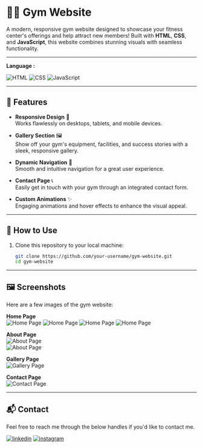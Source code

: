 # 🏋️‍♂️ Gym Website

A modern, responsive gym website designed to showcase your fitness center's offerings and help attract new members! Built with **HTML**, **CSS**, and **JavaScript**, this website combines stunning visuals with seamless functionality.

---

**Language :**

![HTML](https://img.shields.io/badge/HTML-E34F26?style=for-the-badge&logo=html&logoColor=white)
![CSS](https://img.shields.io/badge/CSS-1572B6?style=for-the-badge&logo=css&logoColor=white)
![JavaScript](https://img.shields.io/badge/JavaScript-F7DF1E?style=for-the-badge&logo=javascript&logoColor=black)


---

## 🌟 Features

- **Responsive Design** 📱  
  Works flawlessly on desktops, tablets, and mobile devices.  

- **Gallery Section** 🖼️  
  Show off your gym's equipment, facilities, and success stories with a sleek, responsive gallery.  

- **Dynamic Navigation** 🧭  
  Smooth and intuitive navigation for a great user experience.  

- **Contact Page** 📞  
  Easily get in touch with your gym through an integrated contact form.  

- **Custom Animations** ✨  
  Engaging animations and hover effects to enhance the visual appeal.  

---

## 🚀 How to Use

1. Clone this repository to your local machine:  
   ```bash
   git clone https://github.com/your-username/gym-website.git
   cd gym-website

---

## 🖼️ Screenshots

Here are a few images of the gym website:  

**Home Page**  
![Home Page](screenshots/homePage_1.png) 
![Home Page](screenshots/homePage_2.png) 
![Home Page](screenshots/homePage_3.png) 
![Home Page](screenshots/homePage_4.png) 

**About Page**  
![About Page](screenshots/aboutPage_1.png)  
![About Page](screenshots/aboutPage_2.png)  

**Gallery Page**  
![Gallery Page](screenshots/galleryPage.png)  

**Contact Page**  
![Contact Page](screenshots/contactPage.png)  

---

<h2>📬 Contact</h2>

Feel free to reach me through the below handles if you'd like to contact me.

[![linkedin](https://img.shields.io/badge/LinkedIn-0077B5?style=for-the-badge&logo=linkedin&logoColor=white)](https://www.linkedin.com/in/kiran-pokharkar/)
[![instagram](https://img.shields.io/badge/Instagram-E4405F?style=for-the-badge&logo=instagram&logoColor=white)](https://www.instagram.com/mr.pokharkar/)
